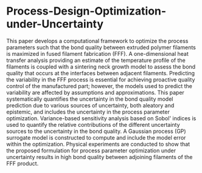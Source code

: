 # Process-Design-Optimization-under-Uncertainty
This paper develops a computational framework to optimize the process parameters such that the bond quality between extruded polymer filaments is maximized in fused filament fabrication (FFF). A one-dimensional heat transfer analysis providing an estimate of the temperature profile of the filaments is coupled with a sintering neck growth model to assess the bond quality that occurs at the interfaces between adjacent filaments. Predicting the variability in the FFF process is essential for achieving proactive quality control of the manufactured part; however, the models used to predict the variability are affected by assumptions and approximations. This paper systematically quantifies the uncertainty in the bond quality model prediction due to various sources of uncertainty, both aleatory and epistemic, and includes the uncertainty in the process parameter optimization. Variance-based sensitivity analysis based on Sobol' indices is used to quantify the relative contributions of the different uncertainty sources to the uncertainty in the bond quality. A Gaussian process (GP) surrogate model is constructed to compute and include the model error within the optimization. Physical experiments are conducted to show that the proposed formulation for process parameter optimization under uncertainty results in high bond quality between adjoining filaments of the FFF product.
